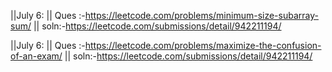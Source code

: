 
||July 6: || Ques :-https://leetcode.com/problems/minimum-size-subarray-sum/  || soln:-https://leetcode.com/submissions/detail/942211194/

||July 6: || Ques :-https://leetcode.com/problems/maximize-the-confusion-of-an-exam/ || soln:-https://leetcode.com/submissions/detail/942211194/
